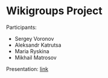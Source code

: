 Wikigroups Project
==============
Participants:
* Sergey Voronov
* Aleksandr Katrutsa
* Maria Ryskina
* Mikhail Matrosov
  
Presentation: [link](https://www.dropbox.com/s/xdyf82t737qbfbz/presentation.pdf?dl=0)
